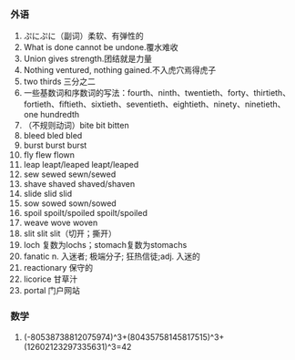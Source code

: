 ### 外语

1. ぷにぷに（副词）柔软、有弹性的
2. What is done cannot be undone.覆水难收
3. Union gives strength.团结就是力量
4. Nothing ventured, nothing gained.不入虎穴焉得虎子
5. two thirds 三分之二
6. 一些基数词和序数词的写法：fourth、ninth、twentieth、forty、thirtieth、fortieth、fiftieth、sixtieth、seventieth、eightieth、ninety、ninetieth、one hundredth
7. （不规则动词）bite bit bitten
8. bleed bled bled
9. burst burst burst
10. fly flew flown
11. leap leapt/leaped leapt/leaped
12. sew sewed sewn/sewed
13. shave shaved shaved/shaven
14. slide slid slid
15. sow sowed sown/sowed
16. spoil spoilt/spoiled spoilt/spoiled
17. weave wove woven
18. slit slit slit（切开；撕开）
19. loch 复数为lochs；stomach复数为stomachs
20. fanatic	n.	入迷者; 极端分子; 狂热信徒;adj.	入迷的
21. reactionary 保守的
22. licorice 甘草汁
23. portal 门户网站

### 数学

1. (-80538738812075974)^3+(80435758145817515)^3+(12602123297335631)^3=42


